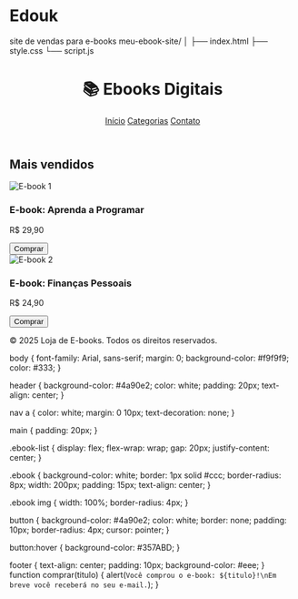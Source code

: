 # Edouk
site de vendas para e-books 
meu-ebook-site/
│
├── index.html
├── style.css
└── script.js
<!DOCTYPE html>
<html lang="pt-BR">
<head>
  <meta charset="UTF-8">
  <meta name="viewport" content="width=device-width, initial-scale=1">
  <title>Loja de E-books</title>
  <link rel="stylesheet" href="style.css">
</head>
<body>
  <header>
    <h1>📚 Ebooks Digitais</h1>
    <nav>
      <a href="#">Início</a>
      <a href="#">Categorias</a>
      <a href="#">Contato</a>
    </nav>
  </header>

  <main>
    <h2>Mais vendidos</h2>
    <section class="ebook-list">
      <div class="ebook">
        <img src="https://via.placeholder.com/150" alt="E-book 1">
        <h3>E-book: Aprenda a Programar</h3>
        <p>R$ 29,90</p>
        <button onclick="comprar('Aprenda a Programar')">Comprar</button>
      </div>
      <div class="ebook">
        <img src="https://via.placeholder.com/150" alt="E-book 2">
        <h3>E-book: Finanças Pessoais</h3>
        <p>R$ 24,90</p>
        <button onclick="comprar('Finanças Pessoais')">Comprar</button>
      </div>
      <!-- Adicione mais e-books aqui -->
    </section>
  </main>

  <footer>
    <p>&copy; 2025 Loja de E-books. Todos os direitos reservados.</p>
  </footer>

  <script src="script.js"></script>
</body>
</html>
body {
  font-family: Arial, sans-serif;
  margin: 0;
  background-color: #f9f9f9;
  color: #333;
}

header {
  background-color: #4a90e2;
  color: white;
  padding: 20px;
  text-align: center;
}

nav a {
  color: white;
  margin: 0 10px;
  text-decoration: none;
}

main {
  padding: 20px;
}

.ebook-list {
  display: flex;
  flex-wrap: wrap;
  gap: 20px;
  justify-content: center;
}

.ebook {
  background-color: white;
  border: 1px solid #ccc;
  border-radius: 8px;
  width: 200px;
  padding: 15px;
  text-align: center;
}

.ebook img {
  width: 100%;
  border-radius: 4px;
}

button {
  background-color: #4a90e2;
  color: white;
  border: none;
  padding: 10px;
  border-radius: 4px;
  cursor: pointer;
}

button:hover {
  background-color: #357ABD;
}

footer {
  text-align: center;
  padding: 10px;
  background-color: #eee;
}
function comprar(titulo) {
  alert(`Você comprou o e-book: ${titulo}!\nEm breve você receberá no seu e-mail.`);
}
